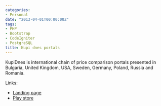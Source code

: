```yaml
---
categories:
- Personal
date: "2013-04-01T00:00:00Z"
tags:
- PHP
- Bootstrap
- CodeIgniter
- PostgreSQL
title: Kupi dnes portals
---
```


KupiDnes is international chain of price comparison portals presented in Bulgaria, United Kingdom, USA, Sweden, Germany, Poland, Russia and Romania.

Links:

- [Landing page](http://www.kupidnes.com)
- [Play store](https://play.google.com/store/apps/details?id=com.avtobiografia.kupidnes)
